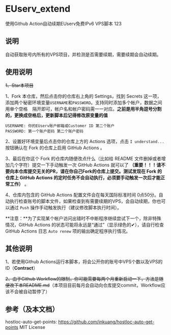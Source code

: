 # EUserv_extend
使用Github Action自动续期EUserv免费IPv6 VPS脚本
123
## 说明

自动获取账号内所有的VPS项目，并检测是否需要续期，需要续期会自动续期。

## 使用说明  

~~1、Star本项目~~

1、Fork 本仓库，然后点击你的仓库右上角的 Settings，找到 Secrets 这一项，添加两个秘密环境变量`USERNAME`和`PASSWORD`。支持同时添加多个帐户，数据之间用单个空格 ` ` 隔开即可，帐户名和帐户密码需一一对应。**之前是用半角逗号分割的，更换成空格后，更新脚本后记得修改原变量的值**

```
USERNAME: 你的EUserv账户邮箱或Customer ID 第二个账户
PASSWORD: 第一个账户密码 第二个账户密码
```

2、设置好环境变量后点击你的仓库上方的 Actions 选项，点击 `I understand...` 按钮确认在 Fork 的仓库上启用 GitHub Actions 。

3、最后在你这个 Fork 的仓库内随便改点什么（比如给 README 文件删掉或者增加几个字符）提交一下手动触发一次 GitHub Actions 就可以了 **（重要！！！请不要向本仓库提交无关的PR，请在你自己Fork的仓库上提交。测试发现在 Fork 的仓库上 GitHub Actions 的定时任务不会自动执行，必须要手动触发一次后才能正常工作）** 。

4、仓库内包含的 GitHub Actions 配置文件会在每天国际标准时间 0点50分。自动执行检查账号的脚本文件，如果检查到有需要续期的VPS，会自动续期，你也可以通过 `Push` 操作手动触发执行（建议修改脚本执行时间）。

**注意：**为了实现某个帐户访问出错时不中断程序继续尝试下一个，除非特殊情况，GitHub Actions 的状态可能将永远是“通过”（显示绿色的✔），请自行检查 GitHub Actions 日志 `Auto renew` 项的输出确定程序执行情况。

## 其他说明

1、若使用Github Actions运行本脚本，将会公开你的账号中VPS个数以及VPS的ID（**Contract**）

~~2、由于Github Workflow的限制，你可能需要每两个月重新启动一下，方法是随便改下本README.md~~（本项目目前每月会自动向仓库提交commit，Workflow应该不会被自动暂停了）

## 参考（及本文档）

hostloc-auto-get-points: https://github.com/inkuang/hostloc-auto-get-points  MIT License
